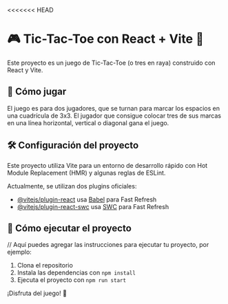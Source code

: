 <<<<<<< HEAD
# 🎮 Tic-Tac-Toe con React + Vite 🚀

Este proyecto es un juego de Tic-Tac-Toe (o tres en raya) construido con React y Vite. 

## 🎲 Cómo jugar

El juego es para dos jugadores, que se turnan para marcar los espacios en una cuadrícula de 3x3. El jugador que consigue colocar tres de sus marcas en una línea horizontal, vertical o diagonal gana el juego.

## 🛠️ Configuración del proyecto

Este proyecto utiliza Vite para un entorno de desarrollo rápido con Hot Module Replacement (HMR) y algunas reglas de ESLint.

Actualmente, se utilizan dos plugins oficiales:

- [@vitejs/plugin-react](https://github.com/vitejs/vite-plugin-react/blob/main/packages/plugin-react/README.md) usa [Babel](https://babeljs.io/) para Fast Refresh
- [@vitejs/plugin-react-swc](https://github.com/vitejs/vite-plugin-react-swc) usa [SWC](https://swc.rs/) para Fast Refresh

## 🚀 Cómo ejecutar el proyecto

// Aquí puedes agregar las instrucciones para ejecutar tu proyecto, por ejemplo:

1. Clona el repositorio
2. Instala las dependencias con `npm install`
3. Ejecuta el proyecto con `npm run start`

¡Disfruta del juego! 🎉
